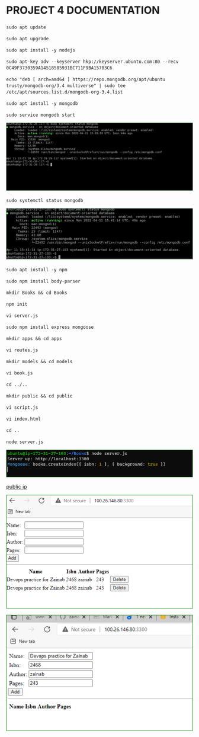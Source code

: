 # PROJECT 4 DOCUMENTATION

`sudo apt update`

`sudo apt upgrade`

`sudo apt install -y nodejs`

`sudo apt-key adv --keyserver hkp://keyserver.ubuntu.com:80 --recv 0C49F3730359A14518585931BC711F9BA15703C6`

`echo "deb [ arch=amd64 ] https://repo.mongodb.org/apt/ubuntu trusty/mongodb-org/3.4 multiverse" | sudo tee /etc/apt/sources.list.d/mongodb-org-3.4.list`

`sudo apt install -y mongodb`

`sudo service mongodb start`

![mongodb](./images/mongodb.PNG)


`sudo systemctl status mongodb`

![active](./images/mongodsactive.PNG)


`sudo apt install -y npm`

`sudo npm install body-parser`

`mkdir Books && cd Books`    

`npm init`

`vi server.js`

`sudo npm install express mongoose`

`mkdir apps && cd apps`

`vi routes.js`

`mkdir models && cd models`

`vi book.js`

`cd ../..`

`mkdir public && cd public`

`vi script.js`

`vi index.html`

`cd ..`

`node server.js`

![nodejs](./images/nodejs3300.PNG)

[public ip](https://100.26.146.80:3300)

![completed](./images/complete%20project4.PNG)

![book](./images/book.PNG)

































